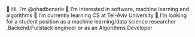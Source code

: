 
👋 Hi, I’m @ohadbenarie
👀 I’m interested in software, machine learning and algorithms
🌱 I’m currently learning CS at Tel-Aviv University
💞️ I’m looking for a student position as a machine learning/data science researcher ,Backend/Fullstack engineer or as an Algorithms Developer

